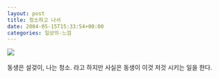 ```yaml
---
layout: post
title: 청소하고 나서
date: 2004-05-15T15:33:54+00:00
categories: 일상의-느낌
---
```

<img src=/photo/PICT0198s.JPG><br /><br />동생은 설겆이, 나는 청소. 라고 하지만 사실은 동생이 이것 저것 시키는 일을 한다.
